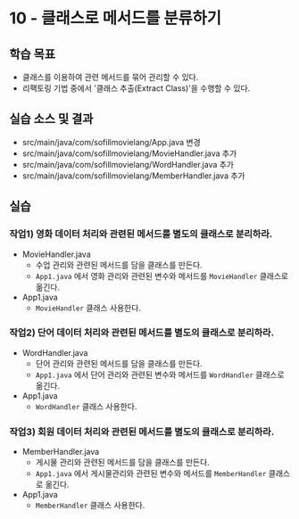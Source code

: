 # 10 - 클래스로 메서드를 분류하기

## 학습 목표

- 클래스를 이용하여 관련 메서드를 묶어 관리할 수 있다.
- 리팩토링 기법 중에서 '클래스 추출(Extract Class)'을 수행할 수 있다.

## 실습 소스 및 결과

- src/main/java/com/sofillmovielang/App.java 변경
- src/main/java/com/sofillmovielang/MovieHandler.java 추가
- src/main/java/com/sofillmovielang/WordHandler.java 추가
- src/main/java/com/sofillmovielang/MemberHandler.java 추가

## 실습

### 작업1) 영화 데이터 처리와 관련된 메서드를 별도의 클래스로 분리하라.

- MovieHandler.java
    - 수업 관리와 관련된 메서드를 담을 클래스를 만든다.
    - `App1.java` 에서 영화 관리와 관련된 변수와 메서드를 `MovieHandler` 클래스로 옮긴다.
- App1.java 
    - `MovieHandler` 클래스 사용한다.


### 작업2) 단어 데이터 처리와 관련된 메서드를 별도의 클래스로 분리하라.

- WordHandler.java
    - 단어 관리와 관련된 메서드를 담을 클래스를 만든다.
    - `App1.java` 에서 단어 관리와 관련된 변수와 메서드를 `WordHandler` 클래스로 옮긴다.
- App1.java 
    - `WordHandler` 클래스 사용한다.


### 작업3) 회원 데이터 처리와 관련된 메서드를 별도의 클래스로 분리하라.

- MemberHandler.java
    - 게시물 관리와 관련된 메서드를 담을 클래스를 만든다.
    - `App1.java` 에서 게시물관리와 관련된 변수와 메서드를 `MemberHandler` 클래스로 옮긴다.
- App1.java
    - `MemberHandler` 클래스 사용한다.

